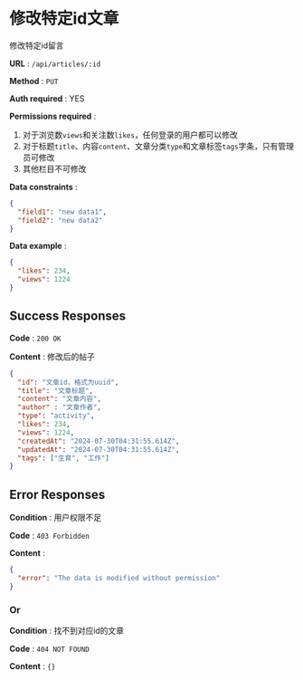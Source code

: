 # 修改特定id文章

修改特定id留言

**URL** : `/api/articles/:id`

**Method** : `PUT`

**Auth required** : YES

**Permissions required** : 
1. 对于浏览数`views`和关注数`likes`，任何登录的用户都可以修改
2. 对于标题`title`、内容`content`、文章分类`type`和文章标签`tags`字条，只有管理员可修改
3. 其他栏目不可修改

**Data constraints** : 
```json
{
  "field1": "new data1",
  "field2": "new data2"
}
```

**Data example** : 
```json
{
  "likes": 234,
  "views": 1224
}
```

## Success Responses

**Code** : `200 OK`

**Content** : 
修改后的帖子

```json
{
  "id": "文章id，格式为uuid",
  "title": "文章标题",
  "content": "文章内容",
  "author" : "文章作者", 
  "type": "activity", 
  "likes": 234,
  "views": 1224,
  "createdAt": "2024-07-30T04:31:55.614Z", 
  "updatedAt": "2024-07-30T04:31:55.614Z", 
  "tags": ["生育", "工作"]
}
```

## Error Responses

**Condition** : 用户权限不足

**Code** : `403 Forbidden`

**Content** : 
```json
{
  "error": "The data is modified without permission"
}
```

### Or

**Condition** : 找不到对应id的文章

**Code** : `404 NOT FOUND`

**Content** : `{}`